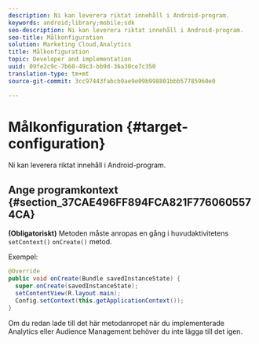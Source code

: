 ```yaml
---
description: Ni kan leverera riktat innehåll i Android-program.
keywords: android;library;mobile;sdk
seo-description: Ni kan leverera riktat innehåll i Android-program.
seo-title: Målkonfiguration
solution: Marketing Cloud,Analytics
title: Målkonfiguration
topic: Developer and implementation
uuid: 09fe2c9c-7b60-49c3-bb9d-36a30ce7c350
translation-type: tm+mt
source-git-commit: 3cc97443fabcb9ae9e09b998801bbb57785960e0

---
```



# Målkonfiguration {#target-configuration}

Ni kan leverera riktat innehåll i Android-program.

## Ange programkontext {#section_37CAE496FF894FCA821F7760605574CA}

**(Obligatoriskt)** Metoden måste anropas en gång i huvudaktivitetens `setContext()` `onCreate()` metod.

Exempel:

```java
@Override 
public void onCreate(Bundle savedInstanceState) { 
  super.onCreate(savedInstanceState); 
  setContentView(R.layout.main); 
  Config.setContext(this.getApplicationContext()); 
}
```

Om du redan lade till det här metodanropet när du implementerade Analytics eller Audience Management behöver du inte lägga till det igen.
